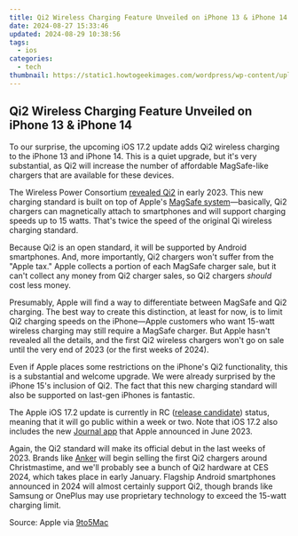 ```yaml
---
title: Qi2 Wireless Charging Feature Unveiled on iPhone 13 & iPhone 14
date: 2024-08-27 15:33:46
updated: 2024-08-29 10:38:56
tags:
  - ios
categories:
  - tech
thumbnail: https://static1.howtogeekimages.com/wordpress/wp-content/uploads/2020/11/845d0ae4.jpg
---
```


## Qi2 Wireless Charging Feature Unveiled on iPhone 13 & iPhone 14

To our surprise, the upcoming iOS 17.2 update adds Qi2 wireless charging to the iPhone 13 and iPhone 14\. This is a quiet upgrade, but it's very substantial, as Qi2 will increase the number of affordable MagSafe-like chargers that are available for these devices.

 The Wireless Power Consortium [revealed Qi2](https://youtube-sure.techidaily.com/ed-becoming-a-bull-or-bear-best-stock-vids-on-youtube-for-2024/) in early 2023\. This new charging standard is built on top of Apple's [MagSafe system](https://techno-recovery.techidaily.com/mastering-regional-adjustments-how-to-update-regions-on-your-iphone/)—basically, Qi2 chargers can magnetically attach to smartphones and will support charging speeds up to 15 watts. That's twice the speed of the original Qi wireless charging standard.

 Because Qi2 is an open standard, it will be supported by Android smartphones. And, more importantly, Qi2 chargers won't suffer from the "Apple tax." Apple collects a portion of each MagSafe charger sale, but it can't collect any money from Qi2 charger sales, so Qi2 chargers _should_ cost less money.

 Presumably, Apple will find a way to differentiate between MagSafe and Qi2 charging. The best way to create this distinction, at least for now, is to limit Qi2 charging speeds on the iPhone—Apple customers who want 15-watt wireless charging may still require a MagSafe charger. But Apple hasn't revealed all the details, and the first Qi2 wireless chargers won't go on sale until the very end of 2023 (or the first weeks of 2024).

 Even if Apple places some restrictions on the iPhone's Qi2 functionality, this is a substantial and welcome upgrade. We were already surprised by the iPhone 15's inclusion of Qi2\. The fact that this new charging standard will also be supported on last-gen iPhones is fantastic.

 The Apple iOS 17.2 update is currently in RC ([release candidate](https://developer.apple.com/documentation/ios-ipados-release-notes/ios-ipados-17%5F2-release-notes)) status, meaning that it will go public within a week or two. Note that iOS 17.2 also includes the new [Journal app](https://digital-screen-recording.techidaily.com/new-6-pure-android-screen-recorder-selections-no-ads-for-2024/) that Apple announced in June 2023.

 Again, the Qi2 standard will make its official debut in the last weeks of 2023\. Brands like [Anker](https://www.anker.com/blogs/chargers/qi2-wireless-charging) will begin selling the first Qi2 chargers around Christmastime, and we'll probably see a bunch of Qi2 hardware at CES 2024, which takes place in early January. Flagship Android smartphones announced in 2024 will almost certainly support Qi2, though brands like Samsung or OnePlus may use proprietary technology to exceed the 15-watt charging limit.

 Source: Apple via [9to5Mac](https://9to5mac.com/2023/12/05/ios-17-2-release-notes-new-features/)

<ins class="adsbygoogle"
     style="display:block"
     data-ad-format="autorelaxed"
     data-ad-client="ca-pub-7571918770474297"
     data-ad-slot="1223367746"></ins>



<ins class="adsbygoogle"
     style="display:block"
     data-ad-client="ca-pub-7571918770474297"
     data-ad-slot="8358498916"
     data-ad-format="auto"
     data-full-width-responsive="true"></ins>
